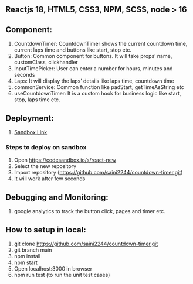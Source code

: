 ## Reactjs 18, HTML5, CSS3, NPM, SCSS, node > 16
## Component:
1. CountdownTimer: CountdownTimer shows the current countdown time, current laps time and buttons like start, stop etc.
2. Button: Common component for buttons. It will take props’ name, customClass, clickhandler
3. InputTimePicker: User can enter a number for hours, minutes and seconds
4. Laps: It will display the laps’ details like laps time, countdown time
5. commonService: Common function like padStart, getTimeAsString etc
6. useCountdownTimer: It is a custom hook for business logic like start, stop, laps time etc.

## Deployment:
1. [Sandbox Link](https://codesandbox.io/p/github/saini2244/countdown-timer/main?layout=%257B%2522sidebarPanel%2522%253A%2522EXPLORER%2522%252C%2522rootPanelGroup%2522%253A%257B%2522direction%2522%253A%2522horizontal%2522%252C%2522contentType%2522%253A%2522UNKNOWN%2522%252C%2522type%2522%253A%2522PANEL_GROUP%2522%252C%2522id%2522%253A%2522ROOT_LAYOUT%2522%252C%2522panels%2522%253A%255B%257B%2522type%2522%253A%2522PANEL_GROUP%2522%252C%2522contentType%2522%253A%2522UNKNOWN%2522%252C%2522direction%2522%253A%2522vertical%2522%252C%2522id%2522%253A%2522clmynjkh700093b6jkcsshzzl%2522%252C%2522sizes%2522%253A%255B70%252C30%255D%252C%2522panels%2522%253A%255B%257B%2522type%2522%253A%2522PANEL_GROUP%2522%252C%2522contentType%2522%253A%2522EDITOR%2522%252C%2522direction%2522%253A%2522horizontal%2522%252C%2522id%2522%253A%2522EDITOR%2522%252C%2522panels%2522%253A%255B%257B%2522type%2522%253A%2522PANEL%2522%252C%2522contentType%2522%253A%2522EDITOR%2522%252C%2522id%2522%253A%2522clmynjkh600033b6j09p6am4v%2522%257D%255D%252C%2522sizes%2522%253A%255B100%255D%257D%252C%257B%2522type%2522%253A%2522PANEL_GROUP%2522%252C%2522contentType%2522%253A%2522SHELLS%2522%252C%2522direction%2522%253A%2522horizontal%2522%252C%2522id%2522%253A%2522SHELLS%2522%252C%2522panels%2522%253A%255B%257B%2522type%2522%253A%2522PANEL%2522%252C%2522contentType%2522%253A%2522SHELLS%2522%252C%2522id%2522%253A%2522clmynjkh700063b6jx2402wsf%2522%257D%255D%252C%2522sizes%2522%253A%255B100%255D%257D%255D%257D%252C%257B%2522type%2522%253A%2522PANEL_GROUP%2522%252C%2522contentType%2522%253A%2522DEVTOOLS%2522%252C%2522direction%2522%253A%2522vertical%2522%252C%2522id%2522%253A%2522DEVTOOLS%2522%252C%2522panels%2522%253A%255B%257B%2522type%2522%253A%2522PANEL%2522%252C%2522contentType%2522%253A%2522DEVTOOLS%2522%252C%2522id%2522%253A%2522clmynjkh700083b6jer5eit4d%2522%257D%255D%252C%2522sizes%2522%253A%255B100%255D%257D%255D%252C%2522sizes%2522%253A%255B50%252C50%255D%257D%252C%2522tabbedPanels%2522%253A%257B%2522clmynjkh600033b6j09p6am4v%2522%253A%257B%2522tabs%2522%253A%255B%257B%2522id%2522%253A%2522clmynjkh600023b6jm2pvhxum%2522%252C%2522mode%2522%253A%2522permanent%2522%252C%2522type%2522%253A%2522FILE%2522%252C%2522filepath%2522%253A%2522%252FREADME.md%2522%252C%2522state%2522%253A%2522IDLE%2522%257D%255D%252C%2522id%2522%253A%2522clmynjkh600033b6j09p6am4v%2522%252C%2522activeTabId%2522%253A%2522clmynjkh600023b6jm2pvhxum%2522%257D%252C%2522clmynjkh700083b6jer5eit4d%2522%253A%257B%2522tabs%2522%253A%255B%257B%2522id%2522%253A%2522clmynjkh700073b6jmyn50798%2522%252C%2522mode%2522%253A%2522permanent%2522%252C%2522type%2522%253A%2522TASK_PORT%2522%252C%2522taskId%2522%253A%2522start%2522%252C%2522port%2522%253A3000%252C%2522path%2522%253A%2522%252F%2522%257D%255D%252C%2522id%2522%253A%2522clmynjkh700083b6jer5eit4d%2522%252C%2522activeTabId%2522%253A%2522clmynjkh700073b6jmyn50798%2522%257D%252C%2522clmynjkh700063b6jx2402wsf%2522%253A%257B%2522tabs%2522%253A%255B%257B%2522id%2522%253A%2522clmynjkh700043b6jef7asvj0%2522%252C%2522mode%2522%253A%2522permanent%2522%252C%2522type%2522%253A%2522TASK_LOG%2522%252C%2522taskId%2522%253A%2522start%2522%257D%252C%257B%2522id%2522%253A%2522clmynjkh700053b6jc1zoea2x%2522%252C%2522mode%2522%253A%2522permanent%2522%252C%2522type%2522%253A%2522TERMINAL%2522%252C%2522shellId%2522%253A%2522clmxoxm9j001ae6fy25rob0ja%2522%257D%255D%252C%2522id%2522%253A%2522clmynjkh700063b6jx2402wsf%2522%252C%2522activeTabId%2522%253A%2522clmynjkh700053b6jc1zoea2x%2522%257D%257D%252C%2522showDevtools%2522%253Atrue%252C%2522showShells%2522%253Atrue%252C%2522showSidebar%2522%253Atrue%252C%2522sidebarPanelSize%2522%253A15%257D&workspaceId=e6b8db2d-ab8e-4b51-b6fa-c5f8a2b9975d)
### Steps to deploy on sandbox
1. Open https://codesandbox.io/s/react-new
2. Select the new repository
3. Import repository (https://github.com/saini2244/countdown-timer.git)
4. It will work after few seconds

## Debugging and Monitoring:
1. google analytics to track the button click, pages and timer etc.

## How to setup in local:
1. git clone https://github.com/saini2244/countdown-timer.git
2. git branch main
3. npm install
4. npm start
5. Open localhost:3000 in browser
6. npm run test (to run the unit test cases)

